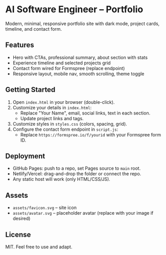 # AI Software Engineer – Portfolio

Modern, minimal, responsive portfolio site with dark mode, project cards, timeline, and contact form.

## Features
- Hero with CTAs, professional summary, about section with stats
- Experience timeline and selected projects grid
- Contact form wired for Formspree (replace endpoint)
- Responsive layout, mobile nav, smooth scrolling, theme toggle

## Getting Started
1. Open `index.html` in your browser (double-click).
2. Customize your details in `index.html`:
   - Replace "Your Name", email, social links, text in each section.
   - Update project links and tags.
3. Customize styles in `styles.css` (colors, spacing, grid).
4. Configure the contact form endpoint in `script.js`:
   - Replace `https://formspree.io/f/yourid` with your Formspree form ID.

## Deployment
- GitHub Pages: push to a repo, set Pages source to `main` root.
- Netlify/Vercel: drag-and-drop the folder or connect the repo.
- Any static host will work (only HTML/CSS/JS).

## Assets
- `assets/favicon.svg` – site icon
- `assets/avatar.svg` – placeholder avatar (replace with your image if desired)

## License
MIT. Feel free to use and adapt.


